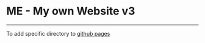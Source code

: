 # ME - My own Website v3
------
To add specific directory to [github pages](https://gist.github.com/cobyism/4730490)